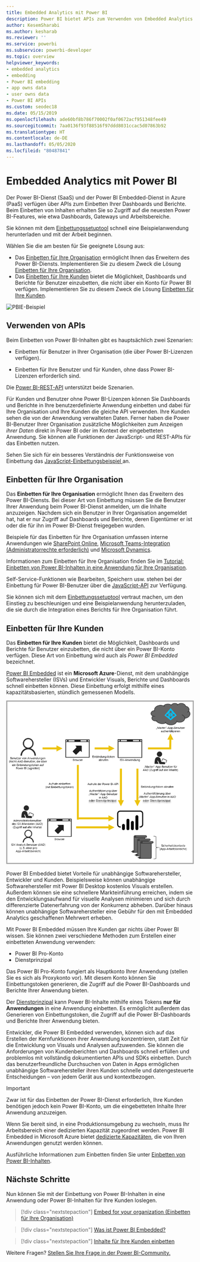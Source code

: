 ```yaml
---
title: Embedded Analytics mit Power BI
description: Power BI bietet APIs zum Verwenden von Embedded Analytics für Ihre Dashboards und Berichte in Anwendungen. In diesem Artikel erfahren Sie mehr über das Einbetten mit Power BI in einer PaaS-Umgebung und in einer SaaS-Umgebung unter Verwendung von Embedded Analytics-Software, Embedded Analytics-Tools oder eingebetteten Business Intelligence-Tools.
author: KesemSharabi
ms.author: kesharab
ms.reviewer: ''
ms.service: powerbi
ms.subservice: powerbi-developer
ms.topic: overview
helpviewer_keywords:
- embedded analytics
- embedding
- Power BI embedding
- app owns data
- user owns data
- Power BI APIs
ms.custom: seodec18
ms.date: 05/15/2019
ms.openlocfilehash: ade60bf8b786f70002f0af0672acf951348fee49
ms.sourcegitcommit: 7aa0136f93f88516f97ddd8031ccac5d07863b92
ms.translationtype: HT
ms.contentlocale: de-DE
ms.lasthandoff: 05/05/2020
ms.locfileid: "80487841"
---
```

# <a name="embedded-analytics-with-power-bi"></a>Embedded Analytics mit Power BI

Der Power BI-Dienst (SaaS) und der Power BI Embedded-Dienst in Azure (PaaS) verfügen über APIs zum Einbetten Ihrer Dashboards und Berichte. Beim Einbetten von Inhalten erhalten Sie so Zugriff auf die neuesten Power BI-Features, wie etwa Dashboards, Gateways und Arbeitsbereiche.

Sie können mit dem [Einbettungssetuptool](https://aka.ms/embedsetup) schnell eine Beispielanwendung herunterladen und mit der Arbeit beginnen.

Wählen Sie die am besten für Sie geeignete Lösung aus:

* Das [Einbetten für Ihre Organisation](embedding.md#embedding-for-your-organization) ermöglicht Ihnen das Erweitern des Power BI-Diensts. Implementieren Sie zu diesem Zweck die Lösung [Einbetten für Ihre Organisation](https://aka.ms/embedsetup/UserOwnsData).
* Das [Einbetten für Ihre Kunden](embedding.md#embedding-for-your-customers) bietet die Möglichkeit, Dashboards und Berichte für Benutzer einzubetten, die nicht über ein Konto für Power BI verfügen. Implementieren Sie zu diesem Zweck die Lösung [Einbetten für Ihre Kunden](https://aka.ms/embedsetup/AppOwnsData).

![PBIE-Beispiel](media/embedding/what-can-you-do-02.png)

## <a name="use-apis"></a>Verwenden von APIs

Beim Einbetten von Power BI-Inhalten gibt es hauptsächlich zwei Szenarien:
- Einbetten für Benutzer in Ihrer Organisation (die über Power BI-Lizenzen verfügen). 
 
- Einbetten für Ihre Benutzer und für Kunden, ohne dass Power BI-Lizenzen erforderlich sind. 

Die [Power BI-REST-API](https://docs.microsoft.com/rest/api/power-bi/) unterstützt beide Szenarien.

Für Kunden und Benutzer ohne Power BI-Lizenzen können Sie Dashboards und Berichte in Ihre benutzerdefinierte Anwendung einbetten und dabei für Ihre Organisation und Ihre Kunden die gleiche API verwenden. Ihre Kunden sehen die von der Anwendung verwalteten Daten. Ferner haben die Power BI-Benutzer Ihrer Organisation zusätzliche Möglichkeiten zum Anzeigen *ihrer Daten*  direkt in Power BI oder im Kontext der eingebetteten Anwendung. Sie können alle Funktionen der JavaScript- und REST-APIs für das Einbetten nutzen.

Sehen Sie sich für ein besseres Verständnis der Funktionsweise von Einbettung das [JavaScript-Einbettungsbeispiel ](https://microsoft.github.io/PowerBI-JavaScript/demo/) an.

## <a name="embedding-for-your-organization"></a>Einbetten für Ihre Organisation

Das **Einbetten für Ihre Organisation** ermöglicht Ihnen das Erweitern des Power BI-Diensts. Bei dieser Art von Einbettung müssen Sie die Benutzer Ihrer Anwendung beim Power BI-Dienst anmelden, um die Inhalte anzuzeigen. Nachdem sich ein Benutzer in Ihrer Organisation angemeldet hat, hat er nur Zugriff auf Dashboards und Berichte, deren Eigentümer er ist oder die für ihn im Power BI-Dienst freigegeben wurden.

Beispiele für das Einbetten für Ihre Organisation umfassen interne Anwendungen wie [SharePoint Online](https://powerbi.microsoft.com/blog/integrate-power-bi-reports-in-sharepoint-online/), [Microsoft Teams-Integration (Administratorrechte erforderlich)](https://powerbi.microsoft.com/blog/power-bi-teams-up-with-microsoft-teams/) und [Microsoft Dynamics](https://docs.microsoft.com/dynamics365/customer-engagement/basics/add-edit-power-bi-visualizations-dashboard).

Informationen zum Einbetten für Ihre Organisation finden Sie im [Tutorial: Einbetten von Power BI-Inhalten in eine Anwendung für Ihre Organisation](embed-sample-for-your-organization.md).

Self-Service-Funktionen wie Bearbeiten, Speichern usw. stehen bei der Einbettung für Power BI-Benutzer über die [JavaScript-API](https://github.com/Microsoft/PowerBI-JavaScript) zur Verfügung.

Sie können sich mit dem [Einbettungssetuptool](https://aka.ms/embedsetup/UserOwnsData) vertraut machen, um den Einstieg zu beschleunigen und eine Beispielanwendung herunterzuladen, die sie durch die Integration eines Berichts für Ihre Organisation führt.

## <a name="embedding-for-your-customers"></a>Einbetten für Ihre Kunden

Das **Einbetten für Ihre Kunden** bietet die Möglichkeit, Dashboards und Berichte für Benutzer einzubetten, die nicht über ein Power BI-Konto verfügen. Diese Art von Einbettung wird auch als *Power BI Embedded* bezeichnet.

[Power BI Embedded](azure-pbie-what-is-power-bi-embedded.md) ist ein **Microsoft Azure**-Dienst, mit dem unabhängige Softwarehersteller (ISVs) und Entwickler Visuals, Berichte und Dashboards schnell einbetten können. Diese Einbettung erfolgt mithilfe eines kapazitätsbasierten, stündlich gemessenen Modells.

![Flussdiagramm des Einbettens für Ihre Kunden](media/embedding/powerbi-embed-flow.png)

Power BI Embedded bietet Vorteile für unabhängige Softwarehersteller, Entwickler und Kunden. Beispielsweise können unabhängige Softwarehersteller mit Power BI Desktop kostenlos Visuals erstellen. Außerdem können sie eine schnellere Markteinführung erreichen, indem sie den Entwicklungsaufwand für visuelle Analysen minimieren und sich durch differenzierte Datenerfahrung von der Konkurrenz abheben. Darüber hinaus können unabhängige Softwarehersteller eine Gebühr für den mit Embedded Analytics geschaffenen Mehrwert erheben.

Mit Power BI Embedded müssen Ihre Kunden gar nichts über Power BI wissen. Sie können zwei verschiedene Methoden zum Erstellen einer einbetteten Anwendung verwenden:
- Power BI Pro-Konto 
- Dienstprinzipal 

Das Power BI Pro-Konto fungiert als Hauptkonto Ihrer Anwendung (stellen Sie es sich als Proxykonto vor). Mit diesem Konto können Sie Einbettungstoken generieren, die Zugriff auf die Power BI-Dashboards und Berichte Ihrer Anwendung bieten.

Der [Dienstprinzipal](embed-service-principal.md) kann Power BI-Inhalte mithilfe eines Tokens **nur für Anwendungen** in eine Anwendung einbetten. Es ermöglicht außerdem das Generieren von Einbettungstoken, die Zugriff auf die Power BI-Dashboards und Berichte Ihrer Anwendung bieten.

Entwickler, die Power BI Embedded verwenden, können sich auf das Erstellen der Kernfunktionen ihrer Anwendung konzentrieren, statt Zeit für die Entwicklung von Visuals und Analysen aufzuwenden. Sie können die Anforderungen von Kundenberichten und Dashboards schnell erfüllen und problemlos mit vollständig dokumentierten APIs und SDKs einbetten. Durch das benutzerfreundliche Durchsuchen von Daten in Apps ermöglichen unabhängige Softwarehersteller ihren Kunden schnelle und datengesteuerte Entscheidungen – von jedem Gerät aus und kontextbezogen.

> [!IMPORTANT]
> Zwar ist für das Einbetten der Power BI-Dienst erforderlich, Ihre Kunden benötigen jedoch kein Power BI-Konto, um die eingebetteten Inhalte Ihrer Anwendung anzuzeigen. 

Wenn Sie bereit sind, in eine Produktionsumgebung zu wechseln, muss Ihr Arbeitsbereich einer dedizierten Kapazität zugeordnet werden. Power BI Embedded in Microsoft Azure bietet [dedizierte Kapazitäten](azure-pbie-create-capacity.md), die von Ihren Anwendungen genutzt werden können.

Ausführliche Informationen zum Einbetten finden Sie unter [Einbetten von Power BI-Inhalten](embed-sample-for-customers.md).

## <a name="next-steps"></a>Nächste Schritte

Nun können Sie mit der Einbettung von Power BI-Inhalten in eine Anwendung oder Power BI-Inhalten für Ihre Kunden loslegen.

> [!div class="nextstepaction"]
> [Embed for your organization (Einbetten für Ihre Organisation)](embed-sample-for-your-organization.md)

> [!div class="nextstepaction"]
> [Was ist Power BI Embedded?](azure-pbie-what-is-power-bi-embedded.md)

> [!div class="nextstepaction"]
>[Inhalte für Ihre Kunden einbetten](embed-sample-for-customers.md)

Weitere Fragen? [Stellen Sie Ihre Frage in der Power BI-Community.](https://community.powerbi.com/)
